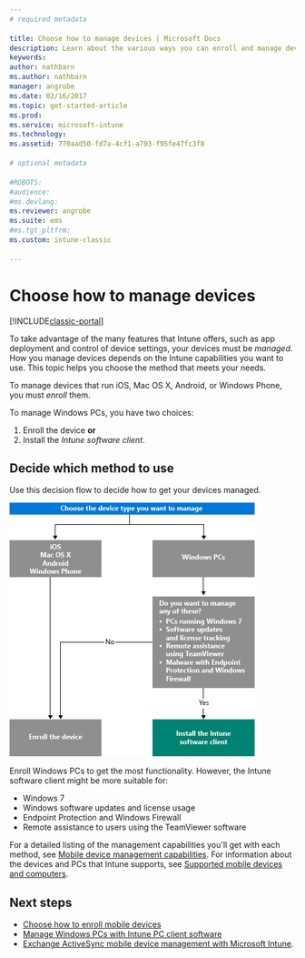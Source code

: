 ```yaml
---
# required metadata

title: Choose how to manage devices | Microsoft Docs
description: Learn about the various ways you can enroll and manage devices.
keywords:
author: nathbarn
ms.author: nathbarn
manager: angrobe
ms.date: 02/16/2017
ms.topic: get-started-article
ms.prod:
ms.service: microsoft-intune
ms.technology:
ms.assetid: 770aad50-fd7a-4cf1-a793-f95fe47fc3f8

# optional metadata

#ROBOTS:
#audience:
#ms.devlang:
ms.reviewer: angrobe
ms.suite: ems
#ms.tgt_pltfrm:
ms.custom: intune-classic

---
```


# Choose how to manage devices

[!INCLUDE[classic-portal](../includes/classic-portal.md)]

To take advantage of the many features that Intune offers, such as app deployment and control of device settings, your devices must be *managed*. How you manage devices depends on the Intune capabilities you want to use. This topic helps you choose the method that meets your needs.

To manage devices that run iOS, Mac OS X, Android, or Windows Phone, you must *enroll* them.

To manage Windows PCs, you have two choices:

1. Enroll the device **or**
2. Install the *Intune software client*.

## Decide which method to use
Use this decision flow to decide how to get your devices managed.

![Decision flow for how to get your devices managed.](./media/choose-manage-method.png)

Enroll Windows PCs to get the most functionality. However, the Intune software client might be more suitable for:

- Windows 7
- Windows software updates and license usage
- Endpoint Protection and Windows Firewall
- Remote assistance to users using the TeamViewer software

For a detailed listing of the management capabilities you'll get with each method, see [Mobile device management capabilities](/intune-classic/deploy-use/manage-windows-pcs-with-microsoft-intune).
For information about the devices and PCs that Intune supports, see [Supported mobile devices and computers](/intune-classic/get-started/what-to-know-before-you-start-microsoft-intune#intune-supported-devices).

## Next steps

- [Choose how to enroll mobile devices](/intune-classic/get-started/choose-how-to-enroll-devices1)
- [Manage Windows PCs with Intune PC client software](/intune-classic/deploy-use/manage-windows-pcs-with-microsoft-intune)
- [Exchange ActiveSync mobile device management with Microsoft Intune](/intune-classic/deploy-use/mobile-device-management-with-exchange-activesync-and-microsoft-intune).
